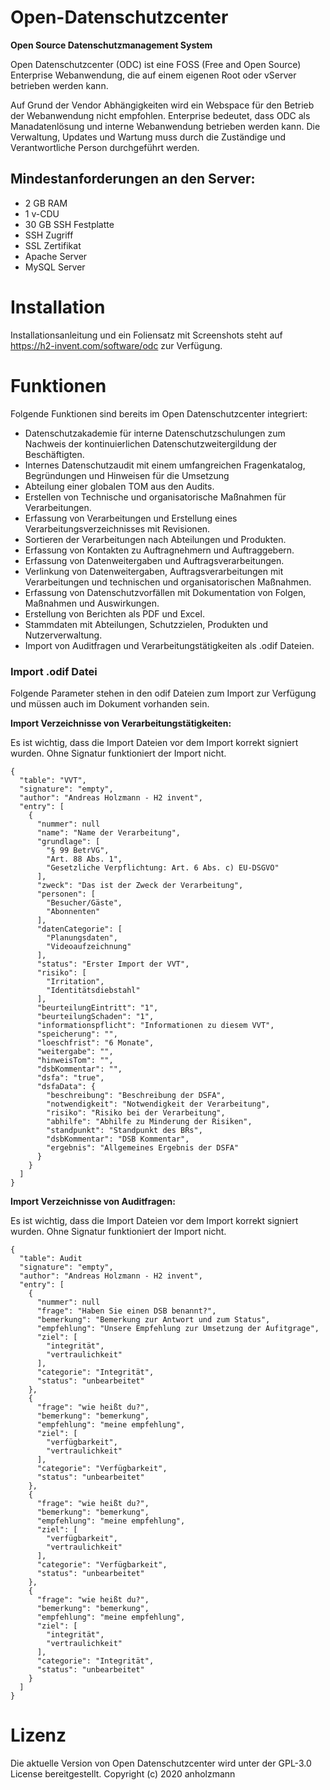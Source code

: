 # Open-Datenschutzcenter
__Open Source Datenschutzmanagement System__

Open Datenschutzcenter (ODC) ist eine FOSS (Free and Open Source) Enterprise Webanwendung, die auf einem eigenen Root oder vServer betrieben werden kann.

Auf Grund der Vendor Abhängigkeiten wird ein Webspace für den Betrieb der Webanwendung nicht empfohlen. Enterprise bedeutet, dass ODC als Manadatenlösung und interne Webanwendung betrieben werden kann. Die Verwaltung, Updates und Wartung muss durch die Zuständige und Verantwortliche Person durchgeführt werden.

## Mindestanforderungen an den Server:
* 2 GB RAM
* 1 v-CDU
* 30 GB SSH Festplatte
* SSH Zugriff
* SSL Zertifikat
* Apache Server
* MySQL Server

# Installation
Installationsanleitung und ein Foliensatz mit Screenshots steht auf https://h2-invent.com/software/odc zur Verfügung.

# Funktionen
Folgende Funktionen sind bereits im Open Datenschutzcenter integriert:
* Datenschutzakademie für interne Datenschutzschulungen zum Nachweis der kontinuierlichen Datenschutzweitergildung der Beschäftigten.
* Internes Datenschutzaudit mit einem umfangreichen Fragenkatalog, Begründungen und Hinweisen für die Umsetzung
* Abteilung einer globalen TOM aus den Audits.
* Erstellen von Technische und organisatorische Maßnahmen für Verarbeitungen.
* Erfassung von Verarbeitungen und Erstellung eines Verarbeitungsverzeichnisses mit Revisionen.
* Sortieren der Verarbeitungen nach Abteilungen und Produkten.
* Erfassung von Kontakten zu Auftragnehmern und Auftraggebern.
* Erfassung von Datenweitergaben und Auftragsverarbeitungen.
* Verlinkung von Datenweitergaben, Auftragsverarbeitungen mit Verarbeitungen und technischen und organisatorischen Maßnahmen.
* Erfassung von Datenschutzvorfällen mit Dokumentation von Folgen, Maßnahmen und Auswirkungen.
* Erstellung von Berichten als PDF und Excel.
* Stammdaten mit Abteilungen, Schutzzielen, Produkten und Nutzerverwaltung.
* Import von Auditfragen und Verarbeitungstätigkeiten als .odif Dateien.

### Import .odif Datei
Folgende Parameter stehen in den odif Dateien zum Import zur Verfügung und müssen auch im Dokument vorhanden sein.

__Import Verzeichnisse von Verarbeitungstätigkeiten:__

Es ist wichtig, dass die Import Dateien vor dem Import korrekt signiert wurden. Ohne Signatur funktioniert der Import nicht.
```
{
  "table": "VVT",
  "signature": "empty",
  "author": "Andreas Holzmann - H2 invent",
  "entry": [
    {
      "nummer": null
      "name": "Name der Verarbeitung",
      "grundlage": [
        "§ 99 BetrVG",
        "Art. 88 Abs. 1",
        "Gesetzliche Verpflichtung: Art. 6 Abs. c) EU-DSGVO"
      ],
      "zweck": "Das ist der Zweck der Verarbeitung",
      "personen": [
        "Besucher/Gäste",
        "Abonnenten"
      ],
      "datenCategorie": [
        "Planungsdaten",
        "Videoaufzeichnung"
      ],
      "status": "Erster Import der VVT",
      "risiko": [
        "Irritation",
        "Identitätsdiebstahl"
      ],
      "beurteilungEintritt": "1",
      "beurteilungSchaden": "1",
      "informationspflicht": "Informationen zu diesem VVT",
      "speicherung": "",
      "loeschfrist": "6 Monate",
      "weitergabe": "",
      "hinweisTom": "",
      "dsbKommentar": "",
      "dsfa": "true",
      "dsfaData": {
        "beschreibung": "Beschreibung der DSFA",
        "notwendigkeit": "Notwendigkeit der Verarbeitung",
        "risiko": "Risiko bei der Verarbeitung",
        "abhilfe": "Abhilfe zu Minderung der Risiken",
        "standpunkt": "Standpunkt des BRs",
        "dsbKommentar": "DSB Kommentar",
        "ergebnis": "Allgemeines Ergebnis der DSFA"
      }
    }
  ]
}
```


__Import Verzeichnisse von Auditfragen:__

Es ist wichtig, dass die Import Dateien vor dem Import korrekt signiert wurden. Ohne Signatur funktioniert der Import nicht.
```
{
  "table": Audit
  "signature": "empty",
  "author": "Andreas Holzmann - H2 invent",
  "entry": [
    {
      "nummer": null
      "frage": "Haben Sie einen DSB benannt?",
      "bemerkung": "Bemerkung zur Antwort und zum Status",
      "empfehlung": "Unsere Empfehlung zur Umsetzung der Aufitgrage",
      "ziel": [
        "integrität",
        "vertraulichkeit"
      ],
      "categorie": "Integrität",
      "status": "unbearbeitet"
    },
    {
      "frage": "wie heißt du?",
      "bemerkung": "bemerkung",
      "empfehlung": "meine empfehlung",
      "ziel": [
        "verfügbarkeit",
        "vertraulichkeit"
      ],
      "categorie": "Verfügbarkeit",
      "status": "unbearbeitet"
    },
    {
      "frage": "wie heißt du?",
      "bemerkung": "bemerkung",
      "empfehlung": "meine empfehlung",
      "ziel": [
        "verfügbarkeit",
        "vertraulichkeit"
      ],
      "categorie": "Verfügbarkeit",
      "status": "unbearbeitet"
    },
    {
      "frage": "wie heißt du?",
      "bemerkung": "bemerkung",
      "empfehlung": "meine empfehlung",
      "ziel": [
        "integrität",
        "vertraulichkeit"
      ],
      "categorie": "Integrität",
      "status": "unbearbeitet"
    }
  ]
}
```

# Lizenz
Die aktuelle Version von Open Datenschutzcenter wird unter der GPL-3.0 License bereitgestellt.
Copyright (c) 2020 anholzmann
